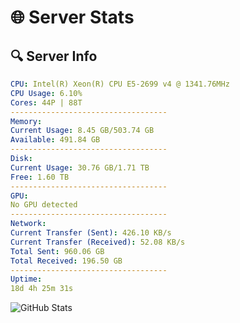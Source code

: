 # 🌐 Server Stats
## 🔍 Server Info
```yaml
CPU: Intel(R) Xeon(R) CPU E5-2699 v4 @ 1341.76MHz
CPU Usage: 6.10%
Cores: 44P | 88T
-----------------------------------
Memory:
Current Usage: 8.45 GB/503.74 GB
Available: 491.84 GB
-----------------------------------
Disk:
Current Usage: 30.76 GB/1.71 TB
Free: 1.60 TB
-----------------------------------
GPU:
No GPU detected
-----------------------------------
Network:
Current Transfer (Sent): 426.10 KB/s
Current Transfer (Received): 52.08 KB/s
Total Sent: 960.06 GB
Total Received: 196.50 GB
-----------------------------------
Uptime:
18d 4h 25m 31s
```
![GitHub Stats](https://img.shields.io/badge/Updated-2025-05-07_21:34:19-blue)